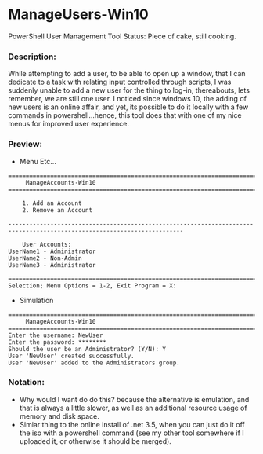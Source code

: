 # ManageUsers-Win10
PowerShell User Management Tool
Status: Piece of cake, still cooking.

### Description:
While attempting to add a user, to be able to open up a window, that I can dedicate to a task with relating input controlled through scripts,  I was suddenly unable to add a new user for the thing to log-in, thereabouts, lets remember, we are still one user. I noticed since windows 10, the adding of new users is an online affair, and yet, its possible to do it locally with a few commands in powershell...hence, this tool does that with one of my nice menus for improved user experience.

### Preview:
- Menu Etc...
```
========================================================================================================================
     ManageAccounts-Win10
========================================================================================================================

    1. Add an Account
    2. Remove an Account

------------------------------------------------------------------------------------------------------------------------

    User Accounts:
UserName1 - Administrator
UserName2 - Non-Admin
UserName3 - Administrator

========================================================================================================================
Selection; Menu Options = 1-2, Exit Program = X: 

```
- Simulation
```
========================================================================================================================
     ManageAccounts-Win10
========================================================================================================================
Enter the username: NewUser
Enter the password: ********
Should the user be an Administrator? (Y/N): Y
User 'NewUser' created successfully.
User 'NewUser' added to the Administrators group.
```


### Notation:
- Why would I want do do this? because the alternative is emulation, and that is always a little slower, as well as an additional resource usage of memory and disk space. 
- Simiar thing to the online install of .net 3.5, when you can just do it off the iso with a powershell command (see my other tool somewhere if I uploaded it, or otherwise it should be merged). 
